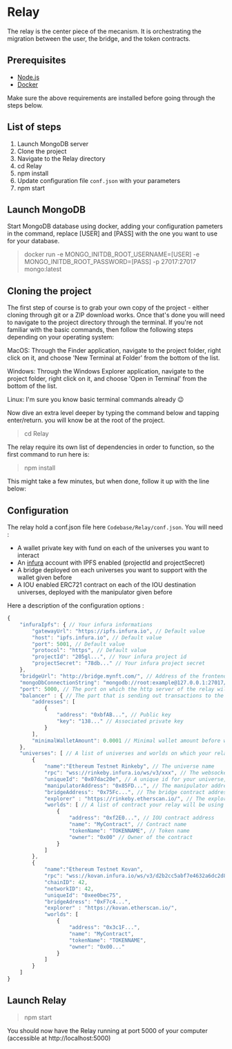 
# Relay

The relay is the center piece of the mecanism. It is orchestrating the migration between the user, the bridge, and the token contracts.

## Prerequisites

- [Node.js](https://nodejs.org/en/download)
- [Docker](https://docs.docker.com/desktop/)

Make sure the above requirements are installed before going through the steps below.

## List of steps

1. Launch MongoDB server
2. Clone the project
3. Navigate to the Relay directory
4. cd Relay
5. npm install
6. Update configuration file `conf.json` with your parameters
7. npm start

## Launch MongoDB

Start MongoDB database using docker, adding your configuration pameters in the command, replace [USER] and [PASS] with the one you want to use for your database. 

> docker run -e MONGO_INITDB_ROOT_USERNAME=[USER] -e MONGO_INITDB_ROOT_PASSWORD=[PASS] -p 27017:27017 mongo:latest

## Cloning the project

The first step of course is to grab your own copy of the project - either cloning through git or a ZIP download works. Once that's done you will need to navigate to the project directory through the terminal. If you're not familiar with the basic commands, then follow the following steps depending on your operating system:

MacOS: Through the Finder application, navigate to the project folder, right click on it, and choose 'New Terminal at Folder' from the bottom of the list.

Windows: Through the Windows Explorer application, navigate to the project folder, right click on it, and choose 'Open in Terminal' from the bottom of the list.

Linux: I'm sure you know basic terminal commands already 😉

Now dive an extra level deeper by typing the command below and tapping enter/return. you will know be at the root of the project.

> cd Relay

The relay require its own list of dependencies in order to function, so the first command to run here is:

> npm install

This might take a few minutes, but when done, follow it up with the line below:


## Configuration

The relay hold a conf.json file here `Codebase/Relay/conf.json`. 
You will need :
   - A wallet private key with fund on each of the universes you want to interact
   - An [infura](https://infura.io) account with IPFS enabled (projectId and projectSecret)
   - A bridge deployed on each universes you want to support with the wallet given before
   - A IOU enabled ERC721 contract on each of the IOU destination universes, deployed with the manipulator given before

Here a description of the configuration options :

```js
{
    "infuraIpfs": { // Your infura informations
        "gatewayUrl": "https://ipfs.infura.io", // Default value
        "host": "ipfs.infura.io", // Default value
        "port": 5001, // Default value
        "protocol": "https", // Default value
        "projectId": "205gl...", // Your infura project id
        "projectSecret": "78db..." // Your infura project secret
    },
    "bridgeUrl": "http://bridge.mynft.com/", // Address of the frontend that will be linked to this relay
    "mongoDbConnectionString": "mongodb://root:example@127.0.0.1:27017/relay?authSource=admin&w=1", // Your mongodb server connection string
    "port": 5000, // The port on which the http server of the relay will listen on
    "balancer" : { // The part that is sending out transactions to the blockchain (wallet)
        "addresses": [
            {
                "address": "0xbfAB...", // Public key
                "key": "138..." // Associated private key
            }
        ],
        "minimalWalletAmount": 0.0001 // Minimal wallet amount before warning about refiling
    },
    "universes": [ // A list of universes and worlds on which your relay will be operating
        {
            "name":"Ethereum Testnet Rinkeby", // The universe name
            "rpc": "wss://rinkeby.infura.io/ws/v3/xxx", // The websocket enabled RPC on which your relay will be operating for this universe
            "uniqueId": "0x07dac20e", // A unique id for your universe, will be used to communicate with the frontend (should be the same each side)
            "manipulatorAddress": "0x85FD...", // The manipulator address
            "bridgeAddress": "0x75Fc...", // The bridge contract address
            "explorer" : "https://rinkeby.etherscan.io/", // The explorer address to display transactions informations to users
            "worlds": [ // A list of contract your relay will be using to emit IOU. One is usually enough
                {
                    "address": "0xf2E0...", // IOU contract address
                    "name": "MyContract", // Contract name
                    "tokenName": "TOKENNAME", // Token name
                    "owner": "0x00" // Owner of the contract
                }
            ]
        },
        {
            "name":"Ethereum Testnet Kovan",
            "rpc": "wss://kovan.infura.io/ws/v3/d2b2cc5abf7e4632a6dc2d85d7d479de",
            "chainID": 42,
            "networkID": 42,
            "uniqueId": "0xee0bec75",
            "bridgeAdress": "0xF7c4...",
            "explorer" : "https://kovan.etherscan.io/",
            "worlds": [
                {
                    "address": "0x3c1F...",
                    "name": "MyContract",
                    "tokenName": "TOKENNAME",
                    "owner": "0x00..."
                }
            ]
        }
    ]
}
```

## Launch Relay

> npm start

You should now have the Relay running at port 5000 of your computer (accessible at http://localhost:5000)